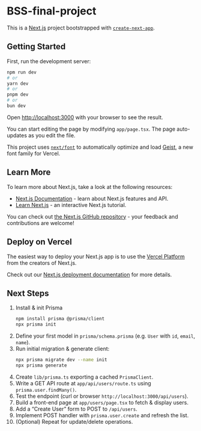 # BSS-final-project

This is a [Next.js](https://nextjs.org) project bootstrapped with [`create-next-app`](https://nextjs.org/docs/app/api-reference/cli/create-next-app).

## Getting Started

First, run the development server:

```bash
npm run dev
# or
yarn dev
# or
pnpm dev
# or
bun dev
```

Open [http://localhost:3000](http://localhost:3000) with your browser to see the result.

You can start editing the page by modifying `app/page.tsx`. The page auto-updates as you edit the file.

This project uses [`next/font`](https://nextjs.org/docs/app/building-your-application/optimizing/fonts) to automatically optimize and load [Geist](https://vercel.com/font), a new font family for Vercel.

## Learn More

To learn more about Next.js, take a look at the following resources:

- [Next.js Documentation](https://nextjs.org/docs) - learn about Next.js features and API.
- [Learn Next.js](https://nextjs.org/learn) - an interactive Next.js tutorial.

You can check out [the Next.js GitHub repository](https://github.com/vercel/next.js) - your feedback and contributions are welcome!

## Deploy on Vercel

The easiest way to deploy your Next.js app is to use the [Vercel Platform](https://vercel.com/new?utm_medium=default-template&filter=next.js&utm_source=create-next-app&utm_campaign=create-next-app-readme) from the creators of Next.js.

Check out our [Next.js deployment documentation](https://nextjs.org/docs/app/building-your-application/deploying) for more details.

## Next Steps

1. Install & init Prisma
   ```bash
   npm install prisma @prisma/client
   npx prisma init
   ```
2. Define your first model in `prisma/schema.prisma` (e.g. `User` with `id`, `email`, `name`).
3. Run initial migration & generate client:
   ```bash
   npx prisma migrate dev --name init
   npx prisma generate
   ```
4. Create `lib/prisma.ts` exporting a cached `PrismaClient`.
5. Write a GET API route at `app/api/users/route.ts` using `prisma.user.findMany()`.
6. Test the endpoint (curl or browser `http://localhost:3000/api/users`).
7. Build a front-end page at `app/users/page.tsx` to fetch & display users.
8. Add a “Create User” form to POST to `/api/users`.
9. Implement POST handler with `prisma.user.create` and refresh the list.
10. (Optional) Repeat for update/delete operations.
